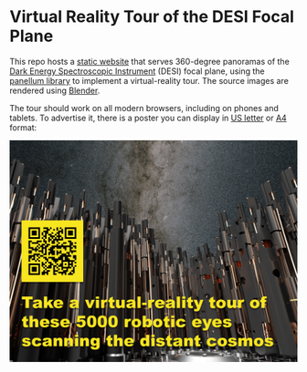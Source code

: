 # Virtual Reality Tour of the DESI Focal Plane

This repo hosts a [static website](https://dkirkby.github.io/desipano/) that serves 360-degree panoramas of the [Dark Energy Spectroscopic Instrument](https://www.desi.lbl.gov/) (DESI) focal plane, using the [panellum library](https://pannellum.org/) to implement a virtual-reality tour.  The source images are rendered using [Blender](https://www.blender.org/).

The tour should work on all modern browsers, including on phones and tablets. To advertise it, there is a poster you can display in [US letter](https://github.com/dkirkby/desipano/raw/main/poster-us-letter.jpg) or [A4](https://github.com/dkirkby/desipano/raw/main/poster-a4.jpg) format:

![QR code](https://github.com/dkirkby/desipano/raw/main/poster-us-letter.jpg)

